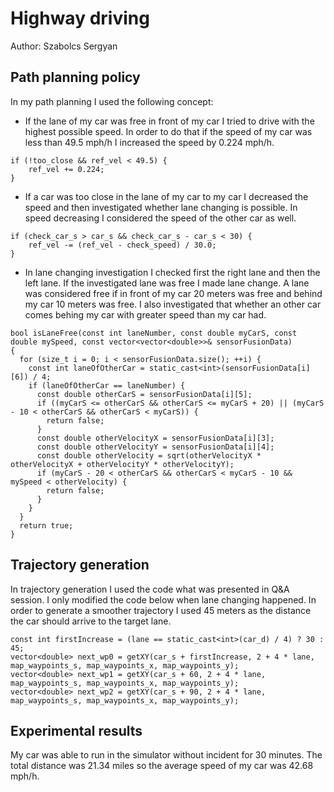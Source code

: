 # Highway driving

Author: Szabolcs Sergyan

## Path planning policy

In my path planning I used the following concept:
- If the lane of my car was free in front of my car I tried to drive with the highest possible speed. In order to do that if the speed of my car was less than 49.5 mph/h I increased the speed by 0.224 mph/h.
```
if (!too_close && ref_vel < 49.5) {
    ref_vel += 0.224;
}
```
- If a car was too close in the lane of my car to my car I decreased the speed and then investigated whether lane changing is possible. In speed decreasing I considered the speed of the other car as well.
```
if (check_car_s > car_s && check_car_s - car_s < 30) {
    ref_vel -= (ref_vel - check_speed) / 30.0;
}
```
- In lane changing investigation I checked first the right lane and then the left lane. If the investigated lane was free I made lane change. A lane was considered free if in front of my car 20 meters was free and behind my car 10 meters was free. I also investigated that whether an other car comes behing my car with greater speed than my car had.
```
bool isLaneFree(const int laneNumber, const double myCarS, const double mySpeed, const vector<vector<double>>& sensorFusionData)
{
  for (size_t i = 0; i < sensorFusionData.size(); ++i) {
    const int laneOfOtherCar = static_cast<int>(sensorFusionData[i][6]) / 4;
    if (laneOfOtherCar == laneNumber) {
      const double otherCarS = sensorFusionData[i][5];
      if ((myCarS <= otherCarS && otherCarS <= myCarS + 20) || (myCarS - 10 < otherCarS && otherCarS < myCarS)) {
        return false;
      }
      const double otherVelocityX = sensorFusionData[i][3];
      const double otherVelocityY = sensorFusionData[i][4];
      const double otherVelocity = sqrt(otherVelocityX * otherVelocityX + otherVelocityY * otherVelocityY);
      if (myCarS - 20 < otherCarS && otherCarS < myCarS - 10 && mySpeed < otherVelocity) {
        return false;
      }
    }
  }
  return true;
}
```
## Trajectory generation

In trajectory generation I used the code what was presented in Q&A session. I only modified the code below when lane changing happened. In order to generate a smoother trajectory I used 45 meters as the distance the car should arrive to the target lane.
```
const int firstIncrease = (lane == static_cast<int>(car_d) / 4) ? 30 : 45;
vector<double> next_wp0 = getXY(car_s + firstIncrease, 2 + 4 * lane, map_waypoints_s, map_waypoints_x, map_waypoints_y);
vector<double> next_wp1 = getXY(car_s + 60, 2 + 4 * lane, map_waypoints_s, map_waypoints_x, map_waypoints_y);
vector<double> next_wp2 = getXY(car_s + 90, 2 + 4 * lane, map_waypoints_s, map_waypoints_x, map_waypoints_y);
```

## Experimental results
My car was able to run in the simulator without incident for 30 minutes. The total distance was 21.34 miles so the average speed of my car was 42.68 mph/h.